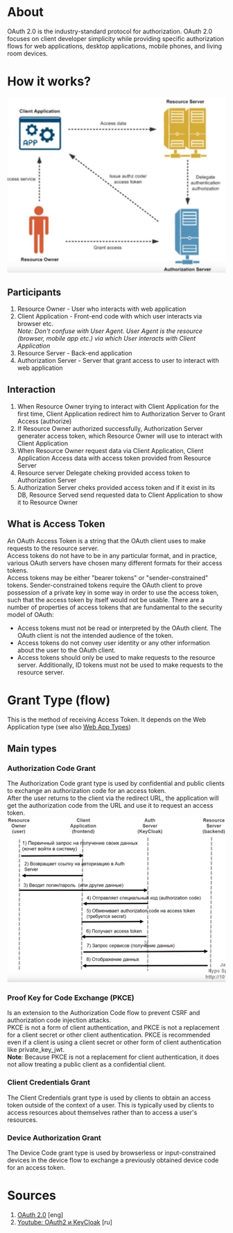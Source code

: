 # About

OAuth 2.0 is the industry-standard protocol for authorization. OAuth 2.0 focuses on client developer simplicity while providing specific authorization flows for web applications, desktop applications, mobile phones, and living room devices.

# How it works?
![Alt text](ouath2-img\oauth2-arch-image.png)

## Participants
1. Resource Owner - User who interacts with web application
2. Client Application - Front-end code with which user interacts via browser etc.  
_Note: Don't confuse with User Agent. User Agent is the resource (browser, mobile app etc.) via which User interacts with Client Application_
3. Resource Server - Back-end application
4. Authorization Server - Server that grant access to user to interact with web application

## Interaction 
1. When Resource Owner trying to interact with Client Application for the first time, Client Application redirect him to Authorization Server  to Grant Access (authorize)
2. If Resource Owner authorized successfully, Authorization Server generater access token, which Resource Owner will use to interact with Client Application
3. When Resource Owner request data via Client Application, Client Application Access data with access token provided from Resource Server
4. Resource server Delegate cheking provided access token to Authorization Server 
5. Authorization Server cheks provided access token and if it exist in its DB, Resource Served send requested data to Client Application to show it to Resource Owner

## What is Access Token
An OAuth Access Token is a string that the OAuth client uses to make requests to the resource server.  
Access tokens do not have to be in any particular format, and in practice, various OAuth servers have chosen many different formats for their access tokens.  
Access tokens may be either "bearer tokens" or "sender-constrained" tokens. Sender-constrained tokens require the OAuth client to prove possession of a private key in some way in order to use the access token, such that the access token by itself would not be usable.
There are a number of properties of access tokens that are fundamental to the security model of OAuth:
- Access tokens must not be read or interpreted by the OAuth client. The OAuth client is not the intended audience of the token.
- Access tokens do not convey user identity or any other information about the user to the OAuth client.
- Access tokens should only be used to make requests to the resource server. Additionally, ID tokens must not be used to make requests to the resource server.

# Grant Type (flow)
This is the method of receiving Access Token. It depends on the Web Application type (see also [Web App Types](web-app-types.md))

## Main types
### Authorization Code Grant
The Authorization Code grant type is used by confidential and public clients to exchange an authorization code for an access token.  
After the user returns to the client via the redirect URL, the application will get the authorization code from the URL and use it to request an access token.
![Alt text](ouath2-img\sd-auth-code-grant-image.png)

### Proof Key for Code Exchange (PKCE)
Is an extension to the Authorization Code flow to prevent CSRF and authorization code injection attacks.  
PKCE is not a form of client authentication, and PKCE is not a replacement for a client secret or other client authentication. PKCE is recommended even if a client is using a client secret or other form of client authentication like private_key_jwt.  
__Note__: Because PKCE is not a replacement for client authentication, it does not allow treating a public client as a confidential client.

### Client Credentials Grant
The Client Credentials grant type is used by clients to obtain an access token outside of the context of a user.  This is typically used by clients to access resources about themselves rather than to access a user's resources.

### Device Authorization Grant
The Device Code grant type is used by browserless or input-constrained devices in the device flow to exchange a previously obtained device code for an access token.


# Sources
1. [OAuth 2.0](https://oauth.net/2/) [eng]
2. [Youtube: OAuth2 и KeyCloak](https://www.youtube.com/playlist?list=PL8X2nqRlWfaZbGSfSCnNyQ7g5VW3irLjX) [ru]